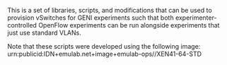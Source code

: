 This is a set of libraries, scripts, and modifications that can
be used to provision vSwitches for GENI experiments such that
both experimenter-controlled OpenFlow experiments can be run
alongside experiments that just use standard VLANs.

Note that these scripts were developed using the following image:
urn:publicid:IDN+emulab.net+image+emulab-ops//XEN41-64-STD
